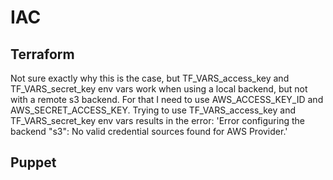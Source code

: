 # IAC
## Terraform
Not sure exactly why this is the case, but TF_VARS_access_key and TF_VARS_secret_key env vars work when using a local backend, but not with a remote s3 backend.
For that I need to use AWS_ACCESS_KEY_ID and AWS_SECRET_ACCESS_KEY. 
Trying to use  TF_VARS_access_key and TF_VARS_secret_key env vars results in the error: 'Error configuring the backend "s3": No valid credential sources found for AWS Provider.'

## Puppet
